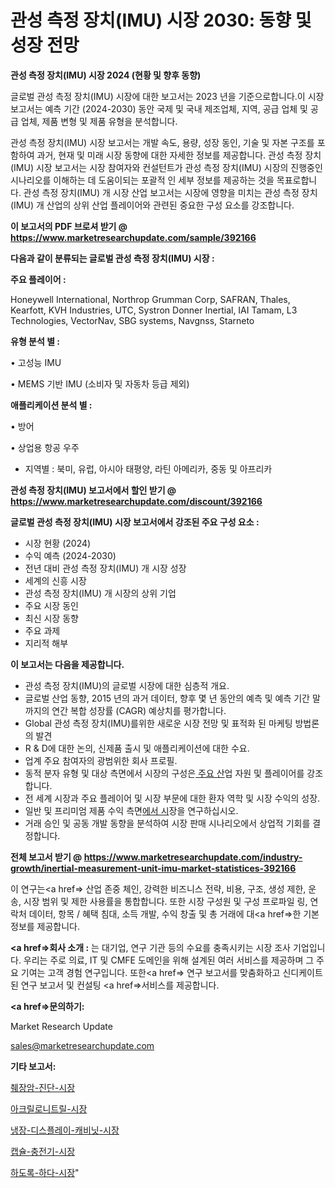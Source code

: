 # 관성 측정 장치(IMU) 시장 2030: 동향 및 성장 전망

<strong>관성 측정 장치(IMU) 시장 2024 (현황 및 향후 동향)</strong>

글로벌 관성 측정 장치(IMU) 시장에 대한 보고서는 2023 년을 기준으로합니다.이 시장 보고서는 예측 기간 (2024-2030) 동안 국제 및 국내 제조업체, 지역, 공급 업체 및 공급 업체, 제품 변형 및 제품 유형을 분석합니다.

관성 측정 장치(IMU) 시장 보고서는 개발 속도, 용량, 성장 동인, 기술 및 자본 구조를 포함하여 과거, 현재 및 미래 시장 동향에 대한 자세한 정보를 제공합니다. 관성 측정 장치(IMU) 시장 보고서는 시장 참여자와 컨설턴트가 관성 측정 장치(IMU) 시장의 진행중인 시나리오를 이해하는 데 도움이되는 포괄적 인 세부 정보를 제공하는 것을 목표로합니다. 관성 측정 장치(IMU) 개 시장 산업 보고서는 시장에 영향을 미치는 관성 측정 장치(IMU) 개 산업의 상위 산업 플레이어와 관련된 중요한 구성 요소를 강조합니다.



<strong>이 보고서의 PDF 브로셔 받기 @ <a href=https://www.marketresearchupdate.com/sample/392166>https://www.marketresearchupdate.com/sample/392166</a></strong>



<strong>다음과 같이 분류되는 글로벌 관성 측정 장치(IMU) 시장 :</strong>



<strong>주요 플레이어 :</strong>

Honeywell International, Northrop Grumman Corp, SAFRAN, Thales, Kearfott, KVH Industries, UTC, Systron Donner Inertial, IAI Tamam, L3 Technologies, VectorNav, SBG systems, Navgnss, Starneto



<strong>유형 분석 별 :</strong>

• 고성능 IMU

• MEMS 기반 IMU (소비자 및 자동차 등급 제외)



<strong>애플리케이션 분석 별 :</strong>

• 방어

• 상업용 항공 우주

<ul>
  <li>지역별 : 북미, 유럽, 아시아 태평양, 라틴 아메리카, 중동 및 아프리카</li>
</ul>


<strong>관성 측정 장치(IMU) 보고서에서 할인 받기 @ <a href=https://www.marketresearchupdate.com/discount/392166>https://www.marketresearchupdate.com/discount/392166</a></strong>



<strong>글로벌 관성 측정 장치(IMU) 시장 보고서에서 강조된 주요 구성 요소 :</strong>
<ul>
  <li>시장 현황 (2024)</li>
  <li>수익 예측 (2024-2030)</li>
  <li>전년 대비 관성 측정 장치(IMU) 개 시장 성장</li>
  <li>세계의 신흥 시장</li>
  <li>관성 측정 장치(IMU) 개 시장의 상위 기업</li>
  <li>주요 시장 동인</li>
  <li>최신 시장 동향</li>
  <li>주요 과제</li>
  <li>지리적 해부</li>
</ul>


<strong>이 보고서는 다음을 제공합니다.</strong>
<ul>
  <li>관성 측정 장치(IMU)의 글로벌 시장에 대한 심층적 개요.</li>
  <li>글로벌 산업 동향, 2015 년의 과거 데이터, 향후 몇 년 동안의 예측 및 예측 기간 말까지의 연간 복합 성장률 (CAGR) 예상치를 평가합니다.</li>
  <li>Global 관성 측정 장치(IMU)를위한 새로운 시장 전망 및 표적화 된 마케팅 방법론의 발견</li>
  <li>R &amp; D에 대한 논의, 신제품 출시 및 애플리케이션에 대한 수요.</li>
  <li>업계 주요 참여자의 광범위한 회사 프로필.</li>
  <li>동적 분자 유형 및 대상 측면에서 시장의 구성은<a href=> 주요 산</a>업 자원 및 플레이어를 강조합니다.</li>
  <li>전 세계 시장과 주요 플레이어 및 시장 부문에 대한 환자 역학 및 시장 수익의 성장.</li>
  <li>일반 및 프리미엄 제품 수익 측면<a href=>에서 시</a>장을 연구하십시오.</li>
  <li>거래 승인 및 공동 개발 동향을 분석하여 시장 판매 시나리오에서 상업적 기회를 결정합니다.</li>
</ul>



<strong>전체 보고서 받기 @ <a href=https://www.marketresearchupdate.com/industry-growth/inertial-measurement-unit-imu-market-statistices-392166>https://www.marketresearchupdate.com/industry-growth/inertial-measurement-unit-imu-market-statistices-392166</a></strong>

이 연구는<a href=> 산업 존중</a> 체인, 강력한 비즈니스 전략, 비용, 구조, 생성 제한, 운송, 시장 범위 및 제한 사용률을 통합합니다. 또한 시장 구성원 및 구성 프로파일 링, 연락처 데이터, 항목 / 혜택 침대, 소득 개발, 수익 창출 및 총 거래에 대<a href=>한 기본 </a>정보를 제공합니다.



<strong><a href=>회사 소</a>개 :</strong>
는 대기업, 연구 기관 등의 수요를 충족시키는 시장 조사 기업입니다. 우리는 주로 의료, IT 및 CMFE 도메인을 위해 설계된 여러 서비스를 제공하며 그 주요 기여는 고객 경험 연구입니다. 또한<a href=> 연구 보</a>고서를 맞춤화하고 신디케이트 된 연구 보고서 및 컨설팅 <a href=>서비스</a>를 제공합니다.



<strong><a href=>문의하기:</a></strong>

Market Research Update

sales@marketresearchupdate.com



<strong>기타 보고서:</strong>

<a href=https://www.linkedin.com/pulse/췌장암-진단-시장-동향-및-성장-전망-trend-tracking-tips-360-analysis/>췌장암-진단-시장</a>

<a href=https://www.linkedin.com/pulse/아크릴로니트릴-시장-동향-및-성장-전망-data-dive-diaries-24-analysis-f5tnf/>아크릴로니트릴-시장</a>

<a href=https://www.linkedin.com/pulse/냉장-디스플레이-캐비닛-시장-규모-및-성장-2023-market-matrix-musings-analysis-euonf/>냉장-디스플레이-캐비닛-시장</a>

<a href=https://www.linkedin.com/pulse/캡슐-충전기-시장-진입-전략-및-위험-평가2030년-market-matrix-musings-analysis-wismf/>캡슐-충전기-시장</a>

<a href=https://www.linkedin.com/pulse/하도록-하다-시장-진입-전략-및-위험-평가2029년-survey-spotlight-pro-24-analysis-crvzf/>하도록-하다-시장</a>"

